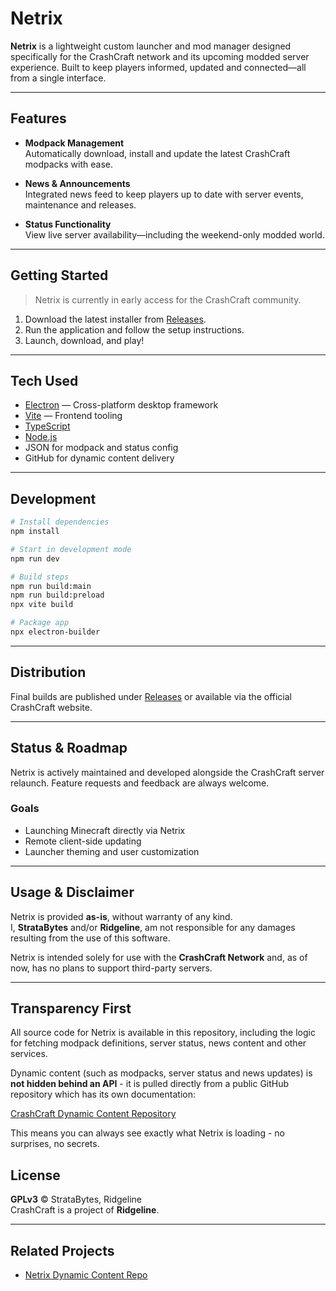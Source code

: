 # Netrix

**Netrix** is a lightweight custom launcher and mod manager designed specifically for the CrashCraft network and its upcoming modded server experience. Built to keep players informed, updated and connected—all from a single interface.

---

## Features

- **Modpack Management**  
  Automatically download, install and update the latest CrashCraft modpacks with ease.

- **News & Announcements**  
  Integrated news feed to keep players up to date with server events, maintenance and releases.

- **Status Functionality**  
  View live server availability—including the weekend-only modded world.

---

## Getting Started

> Netrix is currently in early access for the CrashCraft community.

1. Download the latest installer from [Releases](#).
2. Run the application and follow the setup instructions.
3. Launch, download, and play!

---

## Tech Used

- [Electron](https://www.electronjs.org/) — Cross-platform desktop framework  
- [Vite](https://vitejs.dev/) — Frontend tooling  
- [TypeScript](https://www.typescriptlang.org/)  
- [Node.js](https://nodejs.org/)  
- JSON for modpack and status config  
- GitHub for dynamic content delivery

---

## Development

```bash
# Install dependencies
npm install

# Start in development mode
npm run dev

# Build steps
npm run build:main
npm run build:preload
npx vite build

# Package app
npx electron-builder
```

---

## Distribution

Final builds are published under [Releases](#) or available via the official CrashCraft website.

---

## Status & Roadmap

Netrix is actively maintained and developed alongside the CrashCraft server relaunch. Feature requests and feedback are always welcome.

### Goals
- Launching Minecraft directly via Netrix
- Remote client-side updating
- Launcher theming and user customization

---

## Usage & Disclaimer

Netrix is provided **as-is**, without warranty of any kind.  
I, **StrataBytes** and/or **Ridgeline**, am not responsible for any damages resulting from the use of this software.

Netrix is intended solely for use with the **CrashCraft Network** and, as of now, has no plans to support third-party servers.

---

## Transparency First

All source code for Netrix is available in this repository, including the logic for fetching modpack definitions, server status, news content and other services.

Dynamic content (such as modpacks, server status and news updates) is **not hidden behind an API** - it is pulled directly from a public GitHub repository which has its own documentation:

[CrashCraft Dynamic Content Repository](https://github.com/Huckleboard/CrashCraftModpack/tree/main)

This means you can always see exactly what Netrix is loading - no surprises, no secrets.


## License

**GPLv3** © StrataBytes, Ridgeline  
CrashCraft is a project of **Ridgeline**.

---

## Related Projects

- [Netrix Dynamic Content Repo](https://github.com/Huckleboard/CrashCraftModpack/tree/main)
